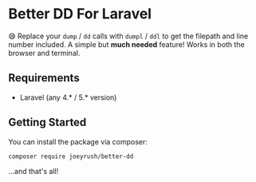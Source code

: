 # Better DD For Laravel
😅 Replace your `dump` / `dd` calls with `dumpl` / `ddl` to get the filepath and line number included. A simple but **much needed** feature! Works in both the browser and terminal.

## Requirements
- Laravel (any 4.* / 5.* version)

## Getting Started

You can install the package via composer:
```
composer require joeyrush/better-dd
```

...and that's all!
